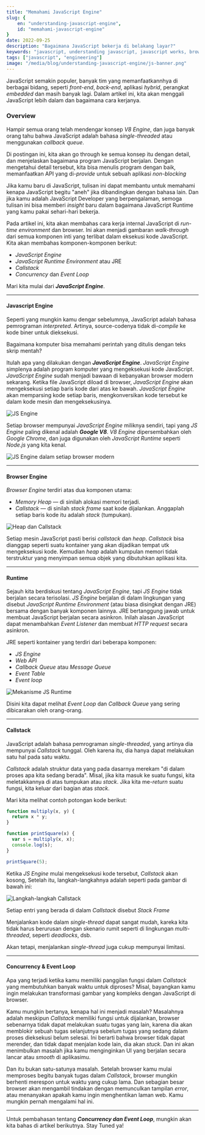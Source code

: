 ```yaml
---
title: "Memahami JavaScript Engine"
slug: {
	en: "understanding-javascript-engine",
	id: "memahami-javascript-engine"
}
date: 2022-09-25
description: "Bagaimana JavaScript bekerja di belakang layar?"
keywords: "javascript, understanding javascript, javascript works, browser, frontend development, sutanlab, gadingnst, nodejs, event loop, js engine, callstack, asynchronous"
tags: ["javascript", "engineering"]
image: "/media/blog/understanding-javascript-engine/js-banner.png"
---
```


JavaScript semakin populer, banyak tim yang memanfaatkannhya di berbagai bidang, seperti *front-end*, *back-end*, aplikasi *hybrid*, perangkat *embedded* dan masih banyak lagi. Dalam artikel ini, kita akan menggali JavaScript lebih dalam dan bagaimana cara kerjanya.

### Overview
Hampir semua orang telah mendengar konsep *V8 Engine*, dan juga banyak orang tahu bahwa JavaScript adalah bahasa *single-threaded* atau menggunakan *callback queue*.

Di postingan ini, kita akan go through ke semua konsep itu dengan detail, dan menjelaskan bagaimana program JavaScript berjalan. Dengan mengetahui detail tersebut, kita bisa menulis program dengan baik, memanfaatkan API yang di-*provide* untuk sebuah aplikasi *non-blocking*

Jika kamu baru di JavaScript, tulisan ini dapat membantu untuk memahami kenapa JavaScript begitu "aneh" jika dibandingkan dengan bahasa lain. Dan jika kamu adalah JavaScript Developer yang berpengalaman, semoga tulisan ini bisa memberi *insight* baru dalam bagaimana JavaScript Runtime yang kamu pakai sehari-hari bekerja.

Pada artikel ini, kita akan membahas cara kerja internal JavaScript di *run-time environment* dan browser. Ini akan menjadi gambaran *walk-through* dari semua komponen inti yang terlibat dalam eksekusi kode JavaScript. Kita akan membahas komponen-komponen berikut:

- *JavaScript Engine*
- *JavaScript Runtime Environment* atau JRE
- *Callstack*
- *Concurrency* dan *Event Loop*

Mari kita mulai dari ***JavaScript Engine***.

---

#### Javascript Engine
Seperti yang mungkin kamu dengar sebelumnya, JavaScript adalah bahasa pemrograman *interpreted*. Artinya, source-codenya tidak di-*compile* ke kode biner untuk dieksekusi.

Bagaimana komputer bisa memahami perintah yang ditulis dengan teks skrip mentah?

Itulah apa yang dilakukan dengan ***JavaScript Engine***. *JavaScript Engine* simplenya adalah program komputer yang mengeksekusi kode JavaScript. *JavaScript Engine* sudah menjadi bawaan di kebanyakan browser modern sekarang. Ketika file JavaScript diload di browser, *JavaScript Engine* akan mengeksekusi setiap baris kode dari atas ke bawah. *JavaScript Engine* akan memparsing kode setiap baris, mengkonversikan kode tersebut ke dalam kode mesin dan mengeksekusinya.

![JS Engine](/media/blog/understanding-javascript-engine/js-engine.png)

Setiap browser mempunyai *JavaScript Engine* miliknya sendiri, tapi yang *JS Engine* paling dikenal adalah ***Google V8***. *V8 Engine* dipersembahkan oleh *Google Chrome*, dan juga digunakan oleh *JavaScript Runtime* seperti *Node.js* yang kita kenal.

![JS Engine dalam setiap browser modern](/media/blog/understanding-javascript-engine/engine-tables.png)

---

#### Browser Engine
*Browser Engine* terdiri atas dua komponen utama:
- *Memory Heap* — di sinilah alokasi memori terjadi.
- *Callstack* — di sinilah *stack frame* saat kode dijalankan. Anggaplah setiap baris kode itu adalah *stack* (tumpukan).

![Heap dan Callstack](/media/blog/understanding-javascript-engine/heap-callstack.png)

Setiap mesin JavaScript pasti berisi *callstack* dan *heap*. *Callstack* bisa dianggap seperti suatu kontainer yang akan dijadikan tempat utk mengeksekusi kode. Kemudian *heap* adalah kumpulan memori tidak terstruktur yang menyimpan semua objek yang dibutuhkan aplikasi kita.

---

#### Runtime
Sejauh kita berdiskusi tentang *JavaScript Engine*, tapi *JS Engine* tidak berjalan secara terisolasi. *JS Engine* berjalan di dalam lingkungan yang disebut *JavaScript Runtime Environment* (atau biasa disingkat dengan JRE) bersama dengan banyak komponen lainnya. JRE bertanggung jawab untuk membuat JavaScript berjalan secara asinkron. Inilah alasan JavaScript dapat menambahkan *Event Listener* dan membuat *HTTP request* secara asinkron.

JRE seperti kontainer yang terdiri dari beberapa komponen:
- *JS Engine*
- *Web API*
- *Callback Queue* atau *Message Queue*
- *Event Table*
- *Event loop*

![Mekanisme JS Runtime](/media/blog/understanding-javascript-engine/runtime-mechanics.png)

Disini kita dapat melihat *Event Loop* dan *Callback Queue* yang sering dibicarakan oleh orang-orang.

---

#### Callstack
JavaScript adalah bahasa pemrograman *single-threaded*, yang artinya dia mempunyai *Callstack* tunggal. Oleh karena itu, dia hanya dapat melakukan satu hal pada satu waktu.

*Callstack* adalah struktur data yang pada dasarnya merekam "di dalam proses apa kita sedang berada". Misal, jika kita masuk ke suatu fungsi, kita meletakkannya di atas tumpukan atau *stack*. Jika kita me-*return* suatu fungsi, kita keluar dari bagian atas *stack*.

Mari kita melihat contoh potongan kode berikut:
```js
function multiply(x, y) {
  return x * y;
}

function printSquare(x) {
  var s = multiply(x, x);
  console.log(s);
}

printSquare(5);
```

Ketika *JS Engine* mulai mengeksekusi kode tersebut, *Callstack* akan kosong, Setelah itu, langkah-langkahnya adalah seperti pada gambar di bawah ini:

![Langkah-langkah Callstack](/media/blog/understanding-javascript-engine/callstack-steps.png)

Setiap entri yang berada di dalam *Callstack* disebut *Stack Frame*

Menjalankan kode dalam *single-thread* dapat sangat mudah, kareka kita tidak harus berurusan dengan skenario rumit seperti di lingkungan *multi-threaded*, seperti *deadlocks*, dsb.

Akan tetapi, menjalankan *single-thread* juga cukup mempunyai limitasi.

---

#### Concurrency & Event Loop
Apa yang terjadi ketika kamu memiliki panggilan fungsi dalam *Callstack* yang membutuhkan banyak waktu untuk diproses? Misal, bayangkan kamu ingin melakukan transformasi gambar yang kompleks dengan JavaScript di browser.

Kamu mungkin bertanya, kenapa hal ini menjadi masalah? Masalahnya adalah meskipun *Callstack* memiliki fungsi untuk dijalankan, browser sebenarnya tidak dapat melakukan suatu tugas yang lain, karena dia akan memblokir sebuah tugas selanjutnya sebelum tugas yang sedang dalam proses dieksekusi belum selesai. Ini berarti bahwa browser tidak dapat merender, dan tidak dapat menjalan kode lain, dia akan *stuck*. Dan ini akan menimbulkan masalah jika kamu menginginkan UI yang berjalan secara lancar atau *smooth* di aplikasimu.

Dan itu bukan satu-satunya masalah. Setelah browser kamu mulai memproses begitu banyak tugas dalam *Callstack*, browser mungkin berhenti merespon untuk waktu yang cukup lama. Dan sebagian besar browser akan mengambil tindakan dengan memunculkan tampilan *error*, atau menanyakan apakah kamu ingin menghentikan laman web. Kamu mungkin pernah mengalami hal ini.

---

Untuk pembahasan tentang ***Concurrency dan Event Loop***, mungkin akan kita bahas di artikel berikutnya. Stay Tuned ya!
